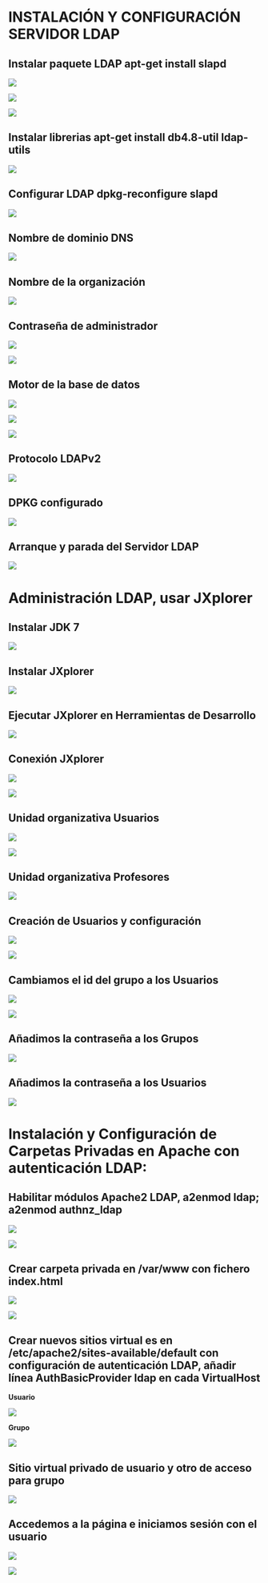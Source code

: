# INSTALACIÓN Y CONFIGURACIÓN SERVIDOR LDAP

## Instalar paquete LDAP apt-get install slapd

![](imagen/1.PNG)

![](imagen/2.PNG)

![](imagen/3.PNG)

## Instalar librerias apt-get install db4.8-util ldap-utils

![](imagen/4.PNG)

## Configurar LDAP dpkg-reconfigure slapd

![](imagen/6.PNG)

## Nombre de dominio DNS

![](imagen/7.PNG)

## Nombre de la organización

![](imagen/8.PNG)

## Contraseña de administrador

![](imagen/9.PNG)

![](imagen/10.PNG)

## Motor de la base de datos

![](imagen/11.PNG)

![](imagen/12.PNG)

![](imagen/13.PNG)

## Protocolo LDAPv2

![](imagen/14.PNG)

## DPKG configurado

![](imagen/15.PNG)

## Arranque y parada del Servidor LDAP

![](imagen/16.PNG)

# Administración LDAP, usar JXplorer

## Instalar JDK 7

![](imagen/18.PNG)

## Instalar JXplorer

![](imagen/17.PNG)

## Ejecutar JXplorer en Herramientas de Desarrollo

![](imagen/19.PNG)

## Conexión JXplorer

![](imagen/20.PNG)

![](imagen/21.PNG)

## Unidad organizativa Usuarios

![](imagen/22.PNG)

![](imagen/23.PNG)

## Unidad organizativa Profesores

![](imagen/24.PNG)

## Creación de Usuarios y configuración

![](imagen/25.PNG)

![](imagen/26.PNG)

## Cambiamos el id del grupo a los Usuarios

![](ldap2/1.PNG)

![](ldap2/2.PNG)

## Añadimos la contraseña a los Grupos

![](imagen/24.0.PNG)

## Añadimos la contraseña a los Usuarios

![](ldap2/0.PNG)

# Instalación y Configuración de Carpetas Privadas en Apache con autenticación LDAP:

## Habilitar módulos Apache2 LDAP, a2enmod ldap; a2enmod authnz_ldap

![](ldap2/3.PNG)

![](ldap2/4.PNG)

## Crear carpeta privada en /var/www con fichero index.html

![](ldap2/5.PNG)

![](ldap2/6.PNG)

## Crear nuevos sitios virtual es en /etc/apache2/sites-available/default con configuración de autenticación LDAP, añadir línea   AuthBasicProvider ldap en cada VirtualHost

**Usuario**

![](ldap2/7.PNG)

**Grupo**

![](ldap2/8.PNG)

## Sitio virtual privado de usuario y otro de acceso para grupo

![](ldap2/10.PNG)

## Accedemos a la página e iniciamos sesión con el usuario

![](ldap2/11.PNG)

![](ldap2/12.PNG)
